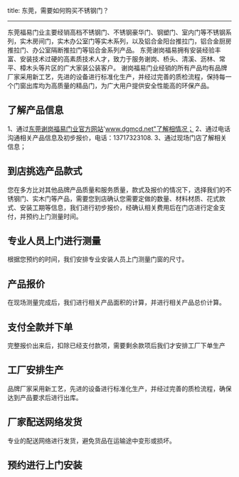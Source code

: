 title: 东莞，需要如何购买不锈钢门？

---

东莞福易门业主要经销高档不锈钢门、不锈钢豪华门、钢塑门、室内门等不锈钢系列，实木房间门，实木办公室门等实木系列，以及铝合金阳台推拉门，铝合金厨房推拉门、办公室隔断推拉门等铝合金系列产品。
东莞谢岗福易拥有安装经验丰富、安装技术过硬的高素质技术人才，致力于服务谢岗、桥头、清溪、沥林、常平、樟木头等片区的广大家装公装客户。
谢岗福易门业经销的所有产品均有品牌厂家采用新工艺，先进的设备进行标准化生产，并经过完善的质检流程，保持每一个门窗出库均为高质量的精品门，为广大用户提供安全性能高的环保产品。 

## 了解产品信息

1、通过<a href="http://www.dgmcd.net" title="东莞谢岗福易门业">东莞谢岗福易门业官方网站</a>'www.dgmcd.net"了解相情况；
2、通过电话沟通相关产品信息及初步报价，电话：13717323108.
3、通过现场门店了解相关信息；

## 到店挑选产品款式

您在多方比对其他品牌产品质量和服务质量，款式及报价的情况下，选择我们的不锈钢门、实木门等产品，需要您到店确认您需要定做的数量、材料材质、花式款式、安装工期等信息，我们进行初步报价，经确认相关费用后在门店进行定金支付，并预约上门测量时间。

## 专业人员上门进行测量

根据您预约的时间，我们安排专业安装人员上门测量门窗的尺寸。

## 产品报价

在现场测量完成后，我们进行相关产品面积的计算，并进行相关产品总价计算。

## 支付全款并下单

完整报价出来后，扣除已经支付款项，需要剩余款项后我们才安排工厂下单生产

## 工厂安排生产

品牌厂家采用新工艺，先进的设备进行标准化生产，并经过完善的质检流程，确保达到产品要求后进行出库。

## 厂家配送网络发货

专业的配送网络进行发货，避免货品在运输途中变形或损坏。


## 预约进行上门安装



